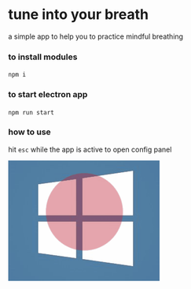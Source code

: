 # tune into your breath
a simple app to help you to practice mindful breathing

### to install modules
`npm i`

### to start electron app
`npm run start`

### how to use
hit `esc` while the app is active to open config panel


![alt text](./doc.gif "tune into your breath")